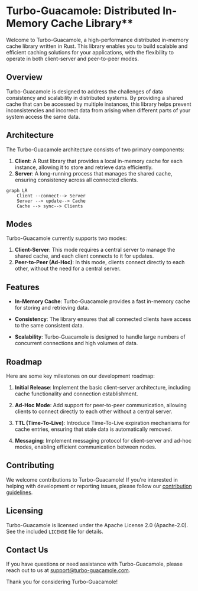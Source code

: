 # Turbo-Guacamole: Distributed In-Memory Cache Library**

Welcome to Turbo-Guacamole, a high-performance distributed in-memory cache
library written in Rust. This library enables you to build scalable and
efficient caching solutions for your applications, with the flexibility to
operate in both client-server and peer-to-peer modes.

## Overview

Turbo-Guacamole is designed to address the challenges of data consistency and
scalability in distributed systems. By providing a shared cache that can be
accessed by multiple instances, this library helps prevent inconsistencies and
incorrect data from arising when different parts of your system access the same
data.

## Architecture

The Turbo-Guacamole architecture consists of two primary components:

1. **Client**: A Rust library that provides a local in-memory cache for each
   instance, allowing it to store and retrieve data efficiently.
2. **Server**: A long-running process that manages the shared cache, ensuring
   consistency across all connected clients.

```mermaid
graph LR
    Client --connect--> Server
    Server --> update--> Cache
    Cache --> sync--> Clients
```

## Modes

Turbo-Guacamole currently supports two modes:

1. **Client-Server**: This mode requires a central server to manage the shared
   cache, and each client connects to it for updates.
2. **Peer-to-Peer (Ad-Hoc)**: In this mode, clients connect directly to each
   other, without the need for a central server.

## Features

* **In-Memory Cache**: Turbo-Guacamole provides a fast in-memory cache for
storing and retrieving data.

* **Consistency**: The library ensures that all connected clients have access
to the same consistent data.

* **Scalability**: Turbo-Guacamole is designed to handle large numbers of
concurrent connections and high volumes of data.

## Roadmap

Here are some key milestones on our development roadmap:

1. **Initial Release**: Implement the basic client-server architecture,
   including cache functionality and connection establishment.

2. **Ad-Hoc Mode**: Add support for peer-to-peer communication, allowing
   clients to connect directly to each other without a central server.

3. **TTL (Time-To-Live)**: Introduce Time-To-Live expiration mechanisms for
   cache entries, ensuring that stale data is automatically removed.

4. **Messaging**: Implement messaging protocol for client-server and ad-hoc
   modes, enabling efficient communication between nodes.

## Contributing

We welcome contributions to Turbo-Guacamole! If you're interested in helping
with development or reporting issues, please follow our [contribution guidelines](CONTRIBUTING.md).

## Licensing

Turbo-Guacamole is licensed under the Apache License 2.0 (Apache-2.0). See the
included `LICENSE` file for details.

## Contact Us

If you have questions or need assistance with Turbo-Guacamole, please reach out
to us at [support@turbo-guacamole.com](mailto:support@turbo-guacamole.com).

Thank you for considering Turbo-Guacamole!
